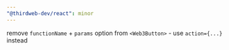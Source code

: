 ```yaml
---
"@thirdweb-dev/react": minor
---
```


remove `functionName` + `params` option from `<Web3Button>` - use `action={...}` instead
